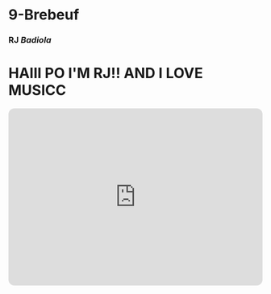 # **9-Brebeuf**
### RJ *Badiola*
 
# HAIII PO I'M RJ!! AND I LOVE MUSICC

<iframe style="border-radius:12px" src="https://open.spotify.com/embed/track/3XVBdLihbNbxUwZosxcGuJ?utm_source=generator" width="100%" height="352" frameBorder="0" allowfullscreen="" allow="autoplay; clipboard-write; encrypted-media; fullscreen; picture-in-picture" loading="lazy"></iframe>
